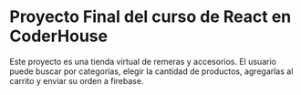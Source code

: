 # Proyecto Final del curso de React en CoderHouse

Este proyecto es una tienda virtual de remeras y accesorios. El usuario puede buscar por categorías, elegir la cantidad de productos, agregarlas al carrito y enviar su orden a firebase.

